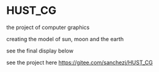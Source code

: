 # HUST_CG
the project of computer graphics

creating the model of sun, moon and the earth

see the final display below 

see the project here https://gitee.com/sanchezj/HUST_CG
